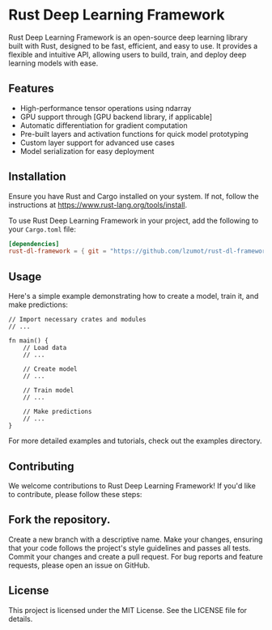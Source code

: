 # Rust Deep Learning Framework

Rust Deep Learning Framework is an open-source deep learning library built with Rust, designed to be fast, efficient, and easy to use. It provides a flexible and intuitive API, allowing users to build, train, and deploy deep learning models with ease.

## Features

- High-performance tensor operations using ndarray
- GPU support through [GPU backend library, if applicable]
- Automatic differentiation for gradient computation
- Pre-built layers and activation functions for quick model prototyping
- Custom layer support for advanced use cases
- Model serialization for easy deployment

## Installation

Ensure you have Rust and Cargo installed on your system. If not, follow the instructions at https://www.rust-lang.org/tools/install.

To use Rust Deep Learning Framework in your project, add the following to your `Cargo.toml` file:

```toml
[dependencies]
rust-dl-framework = { git = "https://github.com/lzumot/rust-dl-framework.git" }
```

## Usage
Here's a simple example demonstrating how to create a model, train it, and make predictions:

```
// Import necessary crates and modules
// ...

fn main() {
    // Load data
    // ...

    // Create model
    // ...

    // Train model
    // ...

    // Make predictions
    // ...
}
```

For more detailed examples and tutorials, check out the examples directory.

## Contributing
We welcome contributions to Rust Deep Learning Framework! If you'd like to contribute, please follow these steps:

##  Fork the repository.
Create a new branch with a descriptive name.
Make your changes, ensuring that your code follows the project's style guidelines and passes all tests.
Commit your changes and create a pull request.
For bug reports and feature requests, please open an issue on GitHub.

## License
This project is licensed under the MIT License. See the LICENSE file for details.
